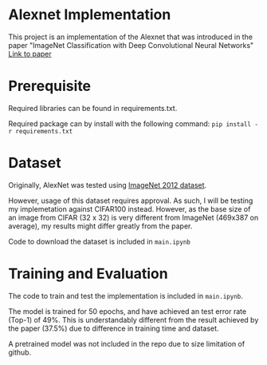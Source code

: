 # Alexnet Implementation

This project is an implementation of the Alexnet that was introduced in the paper "ImageNet Classification with Deep Convolutional
Neural Networks" [Link to paper](http://papers.nips.cc/paper/4824-imagenet-classification-with-deep-convolutional-neural-networks.pdf) 

# Prerequisite

Required libraries can be found in requirements.txt.

Required package can by install with the following command:
`pip install -r requirements.txt`

# Dataset
Originally, AlexNet was tested using [ImageNet 2012 dataset](http://www.image-net.org/challenges/LSVRC/2012/). 

However, usage of this dataset requires approval. As such, I will be testing my implemetation against CIFAR100 instead. However, as the base size of an image from CIFAR (32 x 32) is very different from ImageNet (469x387 on average), my results might differ greatly from the paper. 

Code to download the dataset is included in `main.ipynb`

# Training and Evaluation
The code to train and test the implementation is included in `main.ipynb`.

The model is trained for 50 epochs, and have achieved an test error rate (Top-1) of 49%. 
This is understandably different from the result achieved by the paper (37.5%) due to difference in training time and dataset. 

A pretrained model was not included in the repo due to size limitation of github. 




